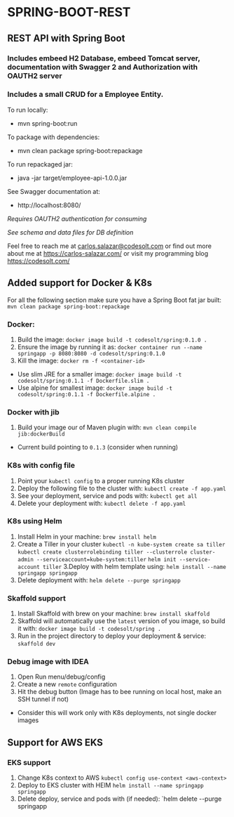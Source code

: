 # SPRING-BOOT-REST
## REST API with Spring Boot 
### Includes embeed H2 Database, embeed Tomcat server, documentation with Swagger 2 and Authorization with OAUTH2 server

### Includes a small CRUD for a Employee Entity.

To run locally:
* mvn spring-boot:run

To package with dependencies:
* mvn clean package spring-boot:repackage

To run repackaged jar:
* java -jar target/employee-api-1.0.0.jar 

See Swagger documentation at:
* http://localhost:8080/

*Requires OAUTH2 authentication for consuming*

*See schema and data files for DB definition*

Feel free to reach me at carlos.salazar@codesolt.com or find out more about me at https://carlos-salazar.com/ or visit my programming blog https://codesolt.com/

## Added support for Docker & K8s

For all the following section make sure you have a Spring Boot fat jar built:
`mvn clean package spring-boot:repackage`

### Docker:
1. Build the image: `docker image build -t codesolt/spring:0.1.0 .`
2. Ensure the image by running it as: 
`docker container run --name springapp -p 8080:8080 -d codesolt/spring:0.1.0`
3. Kill the image: `docker rm -f <container-id>`

* Use slim JRE for a smaller image:
`docker image build -t codesolt/spring:0.1.1 -f Dockerfile.slim .`
* Use alpine for smallest image:
`docker image build -t codesolt/spring:0.1.1 -f Dockerfile.alpine .`

### Docker with jib
1. Build your image our of Maven plugin with: `mvn clean compile jib:dockerBuild`

* Current build pointing to `0.1.3` (consider when running)

### K8s with config file
1. Point your `kubectl config` to a proper running K8s cluster
2. Deploy the following file to the cluster with:
`kubectl create -f app.yaml`
3. See your deployment, service and pods with:
`kubectl get all` 
4. Delete your deployment with:
`kubectl delete -f app.yaml`

### K8s using Helm
1. Install Helm in your machine:
`brew install helm`
2. Create a Tiller in your cluster
`kubectl -n kube-system create sa tiller`
`kubectl create clusterrolebinding tiller --clusterrole cluster-admin --serviceaccount=kube-system:tiller`
`helm init --service-account tiller`
3.Deploy with helm template using:
`helm install --name springapp springapp`
4. Delete deployment with:
`helm delete --purge springapp`

### Skaffold support
1. Install Skaffold with brew on your machine:
`brew install skaffold`
2. Skaffold will automatically use the `latest` version of you image, so build it with:
`docker image build -t codesolt/spring .`
3. Run in the project directory to deploy your deployment & service:
`skaffold dev`

### Debug image with IDEA
1. Open Run menu/debug/config
3. Create a new `remote` configuration
3. Hit the debug button (Image has to bee running on local host, make an SSH tunnel if not)

* Consider this will work only with K8s deployments, not single docker images

## Support for AWS EKS

### EKS support
1. Change K8s context to AWS
`kubectl config use-context <aws-context>`  
2. Deploy to EKS cluster with HElM
`helm install --name springapp springapp`
3. Delete deploy, service and pods with (if needed):
`helm delete --purge springapp